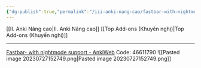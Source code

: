 ```yaml
---
{"dg-publish":true,"permalink":"/iii-anki-nang-cao/fastbar-with-nightmode-support/"}
---
```


[[II. Anki Nâng cao\|II. Anki Nâng cao]]
[[Top Add-ons (Khuyến nghị)\|Top Add-ons (Khuyến nghị)]]
___
[Fastbar- with nightmode support - AnkiWeb](https://ankiweb.net/shared/info/46611790)
Code: 46611790
![[Pasted image 20230727152749.png\|Pasted image 20230727152749.png]]